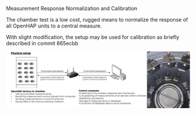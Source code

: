 Measurement Response Normalization and Calibration

The chamber test is a low cost, rugged means to normalize the response of all OpenHAP units to a central measure.

With slight modification, the setup may be used for calibration as briefly described in commit 865ecbb

![Setup](../../images/chamberTest.png)